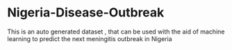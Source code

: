# Nigeria-Disease-Outbreak
This is an auto generated dataset , that can be used with the aid of machine learning to predict the next meningitis outbreak in Nigeria
